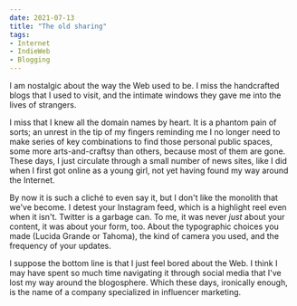 ```yaml
---
date: 2021-07-13
title: "The old sharing"
tags:
- Internet
- IndieWeb
- Blogging
---
```

I am nostalgic about the way the Web used to be. I miss the handcrafted blogs that I used to visit, and the intimate windows they gave me into the lives of strangers.

I miss that I knew all the domain names by heart. It is a phantom pain of sorts; an unrest in the tip of my fingers reminding me I no longer need to make series of key combinations to find those personal public spaces, some more arts-and-craftsy than others, because most of them are gone. These days, I just circulate through a small number of news sites, like I did when I first got online as a young girl, not yet having found my way around the Internet.

By now it is such a cliché to even say it, but I don't like the monolith that we've become. I detest your Instagram feed, which is a highlight reel even when it isn't. Twitter is a garbage can. To me, it was never _just_ about your content, it was about your form, too. About the typographic choices you made (Lucida Grande or Tahoma), the kind of camera you used, and the frequency of your updates.

I suppose the bottom line is that I just feel bored about the Web. I think I may have spent so much time navigating it through social media that I've lost my way around the blogosphere. Which these days, ironically enough, is the name of a company specialized in influencer marketing.

